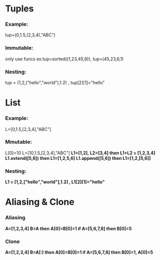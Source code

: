<h1>Tuples
    <h3>Example:</h3> 
        tup=(0,1.5,(2,3,4),"ABC")
    <h3>Immutable:</h3> 
        only use funcs ex:tup=sorted((1,23,45,6)), tup=(45,23,6,1)
    <h3>Nesting:</h3> 
        tup = (1,2,("hello","world"),1.2) , tup[2][1]="hello"

<h1>List
    <h3>Example:</h3> L=[0,1.5,[2,3,4],"ABC"]
    <h3>Mmutable:</h3>
        L[0]=10 L=[10,1.5,[2,3,4],"ABC"] <b>
        L1=[1,2], L2=[3,4] then L1+L2 = [1,2,3,4]<b>
        L1.extend([5,6]) then L1=[1,2,5,6]<b>
        L1.append([5,6]) then L1=[1,2,[5,6]]<b>
    <h3>Nesting:</h3> 
        L1 = [1,2,["hello","world"],1.2] , L1[2][1]="hello"

<h1>Aliasing & Clone
    <h3>Aliasing</h3>
        A=[1,2,3,4]<b>
        B=A then A[0]=B[0]=1<b>
        if A=[5,6,7,8] then B[0]=5<b>
    <h3>Clone</h3>
        A=[1,2,3,4]<b>
        B=A[:] then A[0]=B[0]=1<b>
        if A=[5,6,7,8] then B[0]=1, A[0]=5<b>

